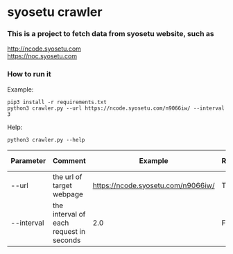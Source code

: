 # syosetu crawler
### This is a project to fetch data from syosetu website, such as
http://ncode.syosetu.com \
https://noc.syosetu.com 

### How to run it
Example:
```
pip3 install -r requirements.txt
python3 crawler.py --url https://ncode.syosetu.com/n9066iw/ --interval 3
```
Help:
```
python3 crawler.py --help
```

| Parameter      | Comment                                 | Example                             | Required  | Default Value |
|----------------|-----------------------------------------|-------------------------------------|-----------|---------------|
| --url          | the url of target webpage               | https://ncode.syosetu.com/n9066iw/  | True      | N/A           |
| --interval     | the interval of each request in seconds | 2.0                                 | False     | 0             |

